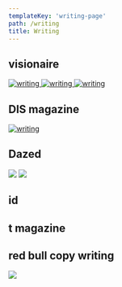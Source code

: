 ```yaml
---
templateKey: 'writing-page'
path: /writing
title: Writing
---
```


## visionaire

<a href="https://visionaireworld.com/blogs/imported/alex-da-corte-s-virtual-still-life">
  <img src="https://res.cloudinary.com/cloudimgts/image/upload/v1569440545/hkdicldxwsiyvwmdntcp.png" alt="writing" />
</a>

<a href="https://visionaireworld.com/blogs/imported/bea-fremderman-s-map-to-ikea">
  <img src="https://res.cloudinary.com/cloudimgts/image/upload/v1569440671/ylmjog7ukof9g8bsscqk.png" alt="writing" />
</a>

<a href="https://visionaireworld.com/blogs/imported/louvre-s-3-siecles-de-mode">
  <img src="https://res.cloudinary.com/cloudimgts/image/upload/v1569440736/yuq6hlomoukdhf5t6pqh.png" alt="writing" />
</a>

## DIS magazine

<a href="http://dismagazine.com/blog/76022/vaquera-the-good-lookbook/">
  <img src="https://res.cloudinary.com/cloudimgts/image/upload/v1569440840/ghskci9trdrgpa36csor.png" alt="writing" />
</a>

## Dazed

<img src="https://res.cloudinary.com/cloudimgts/image/upload/v1569442412/kt94snrvubciwjxreyuq.png" />

<img src="https://res.cloudinary.com/cloudimgts/image/upload/v1569442470/a1u4ldd9oxalgccst0ff.png">

## id

## t magazine

## red bull copy writing

<img src="https://res.cloudinary.com/cloudimgts/image/upload/v1569440406/Screen_Shot_2016-05-20_at_10.19.57_AM_xtaath.png" />

